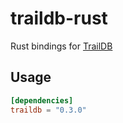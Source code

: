 # traildb-rust

Rust bindings for [TrailDB](http://traildb.io)

## Usage

```toml
[dependencies]
traildb = "0.3.0"
```
